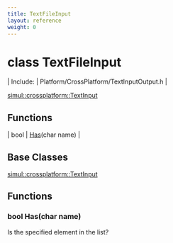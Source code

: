 ```yaml
---
title: TextFileInput
layout: reference
weight: 0
---
```

class TextFileInput
===

| Include: | Platform/CrossPlatform/TextInputOutput.h |


[simul::crossplatform::TextInput](TextInput)

Functions
---

| bool | [Has](#Has)(char name) |


Base Classes
---
[simul::crossplatform::TextInput](TextInput)

Functions
---

### <a name="Has"/>bool Has(char name)
Is the specified element in the list?

